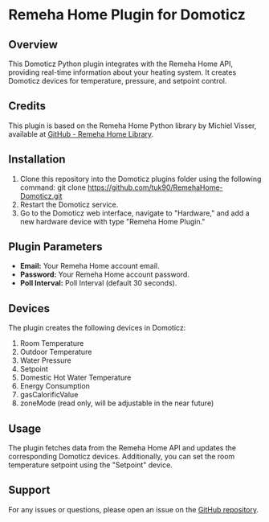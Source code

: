 # Remeha Home Plugin for Domoticz

## Overview
This Domoticz Python plugin integrates with the Remeha Home API, providing real-time information about your heating system. It creates Domoticz devices for temperature, pressure, and setpoint control.

## Credits
This plugin is based on the Remeha Home Python library by Michiel Visser, available at [GitHub - Remeha Home Library](https://github.com/msvisser/remeha_home).

## Installation
1. Clone this repository into the Domoticz plugins folder using the following command: git clone https://github.com/tuk90/RemehaHome-Domoticz.git
2. Restart the Domoticz service.
3. Go to the Domoticz web interface, navigate to "Hardware," and add a new hardware device with type "Remeha Home Plugin."

## Plugin Parameters
- **Email:** Your Remeha Home account email.
- **Password:** Your Remeha Home account password.
- **Poll Interval:** Poll Interval (default 30 seconds).

## Devices
The plugin creates the following devices in Domoticz:
1. Room Temperature
2. Outdoor Temperature
3. Water Pressure
4. Setpoint
5. Domestic Hot Water Temperature
6. Energy Consumption
7. gasCalorificValue
8. zoneMode (read only, will be adjustable in the near future)

## Usage
The plugin fetches data from the Remeha Home API and updates the corresponding Domoticz devices. Additionally, you can set the room temperature setpoint using the "Setpoint" device.

## Support
For any issues or questions, please open an issue on the [GitHub repository](https://github.com/tuk90/RemehaHome-Domoticz).
